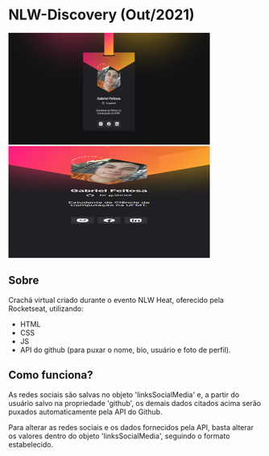 # NLW-Discovery (Out/2021)
<img src="https://raw.githubusercontent.com/br-gabriel/NLW-Discovery/master/images/screenshots/print1.png" alt="Versão desktop" width="400" height="222"/>
<img src="https://raw.githubusercontent.com/br-gabriel/NLW-Discovery/master/images/screenshots/print2.png" alt="Versão mobile" width="400" height="222"/>

## Sobre
Crachá virtual criado durante o evento NLW Heat, oferecido pela Rocketseat, utilizando:
- HTML
- CSS
- JS
- API do github (para puxar o nome, bio, usuário e foto de perfil).

## Como funciona?
As redes sociais são salvas no objeto 'linksSocialMedia' e, a partir do usuário salvo na propriedade 'github', os demais dados citados acima serão puxados automaticamente pela API do Github. 

Para alterar as redes sociais e os dados fornecidos pela API, basta alterar os valores dentro do objeto 'linksSocialMedia', seguindo o formato estabelecido.
